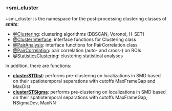 ### +smi_cluster

+smi_cluster is the namespace for the post-processing clustering classes of
***smite***:
- [@Clustering](@Clustering/README.md):
  clustering algorithms (DBSCAN, Voronoi, H-SET)
- [@ClusterInterface](@ClusterInterface/README.md): 
  interface functions for Clustering class
- [@PairAnalysis](@PairAnalysis/README.md): 
  interface functions for PairCorrelation class
- [@PairCorrelation](@PairCorrelation/README.md): 
  pair correlation (auto- and cross-) on ROIs
- [@StatisticsClustering](@StatisticsClustering/README.md): 
  clustering statistical analyses

In addition, there are functions:
- **[clusterSTDist](clusterSTDist.m)**:
  performs pre-clustering on localizations in SMD based
  on their spatiotemporal separations with cutoffs MaxFrameGap and MaxDist
- **[clusterSTSigma](clusterSTSigma.m)**:
  performs pre-clustering on localizations in SMD based on their spatiotemporal
  separations with cutoffs MaxFrameGap, NSigmaDev, MaxNN

